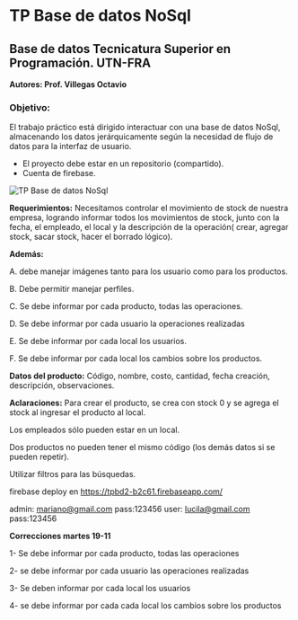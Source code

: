 # TP Base de datos NoSql 
## Base de datos Tecnicatura Superior en Programación. UTN-FRA 

**Autores: Prof. Villegas Octavio**

### Objetivo: 

El trabajo práctico está dirigido interactuar con una base de datos NoSql, almacenando los  datos jerárquicamente según la necesidad de flujo de datos para la interfaz de usuario. 

* El proyecto debe estar en un repositorio (compartido). 
* Cuenta de firebase. 

![TP Base de datos NoSql ](https://github.com/marianomadou/TPBD2/Documentacion/responsive1.jpg)

**Requerimientos:**
Necesitamos controlar el movimiento de stock de nuestra empresa, logrando informar todos los movimientos de stock, junto con la fecha, el empleado, el local y la descripción 
de la operación( crear, agregar stock, sacar stock, hacer el borrado lógico). 

**Además:**

A. debe manejar imágenes tanto para los usuario como para los productos. 

B. Debe permitir manejar perfiles. 

C. Se debe informar por cada producto, todas las operaciones. 

D. Se debe informar por cada usuario la operaciones realizadas 

E. Se debe informar por cada local los usuarios. 

F. Se debe informar por cada local los cambios sobre los productos. 

**Datos del producto:**
Código, nombre, costo, cantidad, fecha creación, descripción, observaciones. 

**Aclaraciones:**
Para crear el producto, se crea con stock 0 y se agrega el stock al ingresar el producto al local. 

Los empleados sólo pueden estar en un local. 

Dos productos no pueden tener el mismo código (los demás datos si se pueden repetir). 

Utilizar filtros para las búsquedas. 


firebase deploy en https://tpbd2-b2c61.firebaseapp.com/

admin: mariano@gmail.com pass:123456
user: lucila@gmail.com pass:123456

**Correcciones martes 19-11**

1- Se debe informar por cada producto, todas las operaciones

2- se debe informar por cada usuario las operaciones realizadas 

3- Se deben informar por cada local los usuarios 

4- se debe informar por cada cada local los cambios sobre los productos
